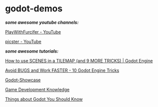 # godot-demos

***some awesome youtube channels:***

[PlayWithFurcifer - YouTube](https://www.youtube.com/@PlayWithFurcifer)

[picster - YouTube](https://www.youtube.com/@picster)

***some awesome tutorials:***

[How to use SCENES in a TILEMAP (and 9 MORE TRICKS) | Godot Engine](https://www.youtube.com/watch?v=5mGa2m_qCPQ)

[Avoid BUGS and Work FASTER - 10 Godot Engine Tricks](https://www.youtube.com/watch?v=n505BEFqPnw)

[Godot-Showcase](https://www.youtube.com/watch?v=dsBL2Vb4GNs&list=PLIPN1rqO-3eHm4QYcClqcx5Mg2sh_pa7_)

[Game Development Knowledge](https://www.youtube.com/watch?v=JVSNJ7p4KLE&list=PLIPN1rqO-3eHLonTbIUIDPq_AxCpVbuug)

[Things about Godot You Should Know](https://www.youtube.com/watch?v=UqnwfxaMxBU&list=PLIPN1rqO-3eHRuQI_zNbHMGB7Tj8UvM7p)